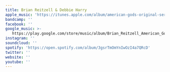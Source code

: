 ```yaml
---
title: Brian Reitzell & Debbie Harry
apple_music: 'https://itunes.apple.com/album/american-gods-original-series-soundtrack/1243676130'
bandcamp: ''
facebook: ''
google_music: >-
   https://play.google.com/store/music/album/Brian_Reitzell_American_Gods_Original_Series_Sound?id=B2cdxktm2pmve3claeogwx4s45q
instagram: ''
soundcloud: ''
spotify: 'https://open.spotify.com/album/3gsrTmOmYnIwOzI4a7QRcD'
twitter: ''
website: ''
youtube: ''
---
```

